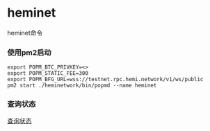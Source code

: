 # heminet
heminet命令
### 使用pm2启动
```
export POPM_BTC_PRIVKEY=<>
export POPM_STATIC_FEE=300
export POPM_BFG_URL=wss://testnet.rpc.hemi.network/v1/ws/public
pm2 start ./heminetwork/bin/popmd --name heminet
```
### 查询状态
[查询状态](https://testnet.popstats.hemi.network/pubkey/02CC78498CE91BA7299210B945AF54808EFF716D792EE25ACDFA914D793EB6B799.html)
